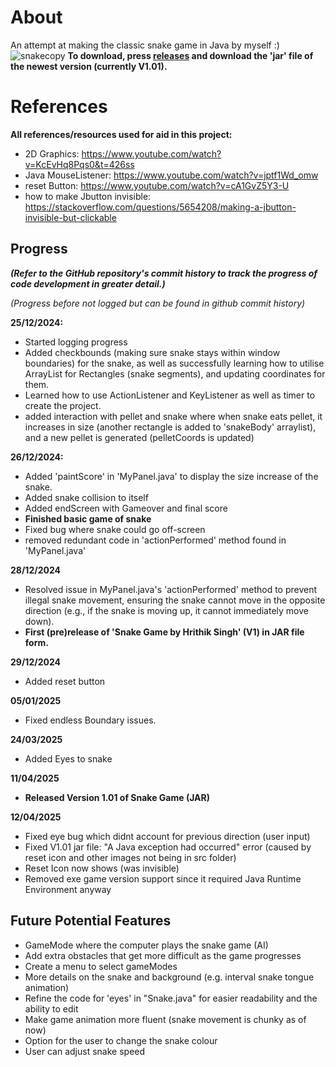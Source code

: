 # About
An attempt at making the classic snake game in Java by myself :) 
![snakecopy](https://github.com/user-attachments/assets/d5d5af83-f7d4-4028-9b34-16eb2d5cb0b5)
**To download, press [releases](https://github.com/GaLactic-Acid/Snake-game/tags) and download the 'jar' file of the newest version (currently V1.01).**

# References
**All references/resources used for aid in this project:**
- 2D Graphics: https://www.youtube.com/watch?v=KcEvHq8Pqs0&t=426ss
-  Java MouseListener: https://www.youtube.com/watch?v=jptf1Wd_omw
- reset Button: https://www.youtube.com/watch?v=cA1GvZ5Y3-U
- how to make Jbutton invisible: https://stackoverflow.com/questions/5654208/making-a-jbutton-invisible-but-clickable


## Progress
***(Refer to the GitHub repository's commit history to track the progress of code development in greater detail.)***

*(Progress before not logged but can be found in github commit history)*

**25/12/2024:** 
- Started logging progress
- Added checkbounds (making sure snake stays within window boundaries) for the snake, as well as successfully learning how to utilise ArrayList for Rectangles (snake segments), and updating coordinates for them.
- Learned how to use ActionListener and KeyListener as well as timer to create the project.
- added interaction with pellet and snake where when snake eats pellet, it increases in size (another rectangle is added to 'snakeBody' arraylist), and a new pellet is generated (pelletCoords is updated)

**26/12/2024:**
- Added 'paintScore' in 'MyPanel.java' to display the size increase of the snake.
- Added snake collision to itself
- Added endScreen with Gameover and final score
- **Finished basic game of snake**
- Fixed bug where snake could go off-screen
- removed redundant code in 'actionPerformed' method found in 'MyPanel.java'

**28/12/2024**
- Resolved issue in MyPanel.java's 'actionPerformed' method to prevent illegal snake movement, ensuring the snake cannot move in the opposite direction (e.g., if the snake is moving up, it cannot immediately move down).
- **First (pre)release of 'Snake Game by Hrithik Singh' (V1) in JAR file form.**


**29/12/2024**
- Added reset button

**05/01/2025**
- Fixed endless Boundary issues.

**24/03/2025**
- Added Eyes to snake

**11/04/2025**
- **Released Version 1.01 of Snake Game (JAR)**

**12/04/2025**
- Fixed eye bug which didnt account for previous direction (user input)
- Fixed V1.01 jar file: "A Java exception had occurred" error (caused by reset icon and other images not being in src folder)
- Reset Icon now shows (was invisible)
- Removed exe game version support since it required Java Runtime Environment anyway

## Future Potential Features
- GameMode where the computer plays the snake game (AI)
- Add extra obstacles that get more difficult as the game progresses
- Create a menu to select gameModes
- More details on the snake and background (e.g. interval snake tongue animation)
- Refine the code for 'eyes' in "Snake.java" for easier readability and the ability to edit
- Make game animation more fluent (snake movement is chunky as of now)
- Option for the user to change the snake colour
- User can adjust snake speed
